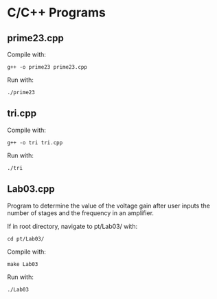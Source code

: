 # C/C++ Programs

## prime23.cpp

Compile with: 
```shell
g++ -o prime23 prime23.cpp
```

Run with: 
```shell
./prime23
```

## tri.cpp

Compile with: 
```shell
g++ -o tri tri.cpp
```

Run with: 
```shell
./tri
```

## Lab03.cpp

Program to determine the value of the voltage gain after user inputs the number of stages and the frequency in an amplifier.

If in root directory, navigate to pt/Lab03/ with:
```shell
cd pt/Lab03/
```

Compile with: 
```shell
make Lab03
```

Run with: 
```shell
./Lab03
```